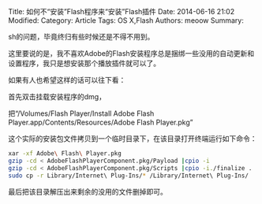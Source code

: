 Title: 如何不“安装”Flash程序来“安装”Flash插件
Date: 2014-06-16 21:02
Modified: 
Category: Article
Tags: OS X,Flash
Authors: meoow
Summary: 

sh的问题，毕竟终归有些时候还是不得不用到。

这里要说的是，我不喜欢Adobe的Flash安装程序总是捆绑一些没用的自动更新和设置程序，我只是想安装那个播放插件就可以了。

如果有人也希望这样的话可以往下看：

首先双击挂载安装程序的dmg，

把“/Volumes/Flash Player/Install Adobe Flash Player.app/Contents/Resources/Adobe Flash Player.pkg”

这个实际的安装包文件拷贝到一个临时目录下，在该目录打开终端运行如下命令：

```sh	
xar -xf Adobe\ Flash\ Player.pkg
gzip -cd < AdobeFlashPlayerComponent.pkg/Payload |cpio -i
gzip -cd < AdobeFlashPlayerComponent.pkg/Scripts |cpio -i./finalize .
sudo cp -r Library/Internet\ Plug-Ins/* /Library/Internet\ Plug-Ins/
```

最后把该目录解压出来剩余的没用的文件删掉即可。

